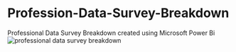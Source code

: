 # Profession-Data-Survey-Breakdown
Professional Data Survey Breakdown created using Microsoft Power Bi
![professional data survey breakdown](https://user-images.githubusercontent.com/116115969/210601692-a2780ed5-efe3-4ae4-a85f-56067c9b91d2.png)
